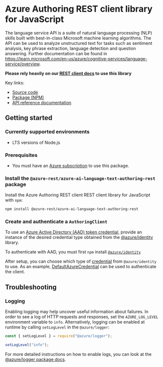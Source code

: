 # Azure Authoring REST client library for JavaScript

The language service API is a suite of natural language processing (NLP) skills built with best-in-class Microsoft machine learning algorithms. The API can be used to analyze unstructured text for tasks such as sentiment analysis, key phrase extraction, language detection and question answering. Further documentation can be found in <a href="https://learn.microsoft.com/en-us/azure/cognitive-services/language-service/overview">https://learn.microsoft.com/en-us/azure/cognitive-services/language-service/overview</a>.

**Please rely heavily on our [REST client docs](https://github.com/Azure/azure-sdk-for-js/blob/main/documentation/rest-clients.md) to use this library**

Key links:

- [Source code](https://github.com/Azure/azure-sdk-for-js/tree/main/sdk/cognitivelanguage/azure_ai_language_text_authoring-rest)
- [Package (NPM)](https://www.npmjs.com/package/@azure-rest/azure-ai-language-text-authoring-rest)
- [API reference documentation](https://learn.microsoft.com/javascript/api/@azure-rest/azure-ai-language-text-authoring-rest?view=azure-node-preview)

## Getting started

### Currently supported environments

- LTS versions of Node.js

### Prerequisites

- You must have an [Azure subscription](https://azure.microsoft.com/free/) to use this package.

### Install the `@azure-rest/azure-ai-language-text-authoring-rest` package

Install the Azure Authoring REST client REST client library for JavaScript with `npm`:

```bash
npm install @azure-rest/azure-ai-language-text-authoring-rest
```

### Create and authenticate a `AuthoringClient`

To use an [Azure Active Directory (AAD) token credential](https://github.com/Azure/azure-sdk-for-js/blob/main/sdk/identity/identity/samples/AzureIdentityExamples.md#authenticating-with-a-pre-fetched-access-token),
provide an instance of the desired credential type obtained from the
[@azure/identity](https://github.com/Azure/azure-sdk-for-js/tree/main/sdk/identity/identity#credentials) library.

To authenticate with AAD, you must first `npm` install [`@azure/identity`](https://www.npmjs.com/package/@azure/identity) 

After setup, you can choose which type of [credential](https://github.com/Azure/azure-sdk-for-js/tree/main/sdk/identity/identity#credentials) from `@azure/identity` to use.
As an example, [DefaultAzureCredential](https://github.com/Azure/azure-sdk-for-js/tree/main/sdk/identity/identity#defaultazurecredential)
can be used to authenticate the client.

## Troubleshooting

### Logging

Enabling logging may help uncover useful information about failures. In order to see a log of HTTP requests and responses, set the `AZURE_LOG_LEVEL` environment variable to `info`. Alternatively, logging can be enabled at runtime by calling `setLogLevel` in the `@azure/logger`:

```javascript
const { setLogLevel } = require("@azure/logger");

setLogLevel("info");
```

For more detailed instructions on how to enable logs, you can look at the [@azure/logger package docs](https://github.com/Azure/azure-sdk-for-js/tree/main/sdk/core/logger).
